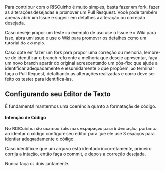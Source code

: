 Para contribuir com o RISCuinho é muito simples, basta fazer um fork, fazer as alterações desejadas e promover um Pull Resquest. Vocẽ pode também apenas abrir um Issue e sugerir em detalhes a alteração ou correção desejada. 

Caso deseje propor um teste ou exemplo de uso use o Issue e o Wiki para isso, abra um Issue e use o Wiki para promover os detalhes como um tutorial do exemplo.

Caso opte em fazer um fork para propor uma correção ou melhoria, lembre-se de identificar o branch referente a melhoria que deseje apresentar, faça um novo branch apartir do original acrescentando um pós-fixo que ajude a identificar adequadamente e resumidamente o que propõem, ao terminar faça o Pull Request, detalhando as alterações realizadas e como deve ser feito os testes para identifica-las.

## Configurando seu Editor de Texto

É fundamental mantermos uma coerência quanto a formatação de código.

#### Intenção de Código

No RISCuinho não usamos `tabs` mas espapaços para indentação, portanto ao identar o código configure seu editor para que ele use 3 espaços para identiar adequadamente o código.

Caso identifique que um arquivo está identado incorretamente, primeiro corrija a intação, então faça o commit, e depois a correção desejada. 

Nunca faça os dois juntamente.
